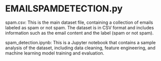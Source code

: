 # EMAILSPAMDETECTION.py
spam.csv: This is the main dataset file, containing a collection of emails labeled as spam or not spam. The dataset is in CSV format and includes information such as the email content and the label (spam or not spam).

spam_detection.ipynb: This is a Jupyter notebook that contains a sample analysis of the dataset, including data cleaning, feature engineering, and machine learning model training and evaluation.
